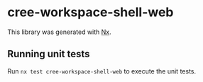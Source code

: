 # cree-workspace-shell-web

This library was generated with [Nx](https://nx.dev).

## Running unit tests

Run `nx test cree-workspace-shell-web` to execute the unit tests.
